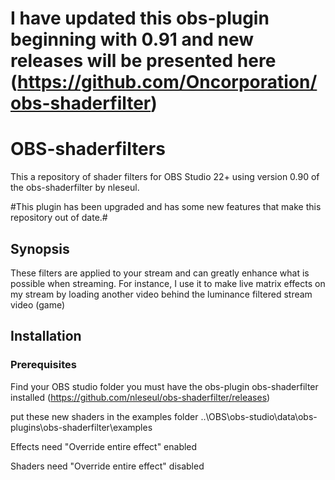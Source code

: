 # I have updated this obs-plugin beginning with 0.91 and new releases will be presented here (https://github.com/Oncorporation/obs-shaderfilter)

# OBS-shaderfilters
This a repository of shader filters for OBS Studio 22+ using version 0.90 of the obs-shaderfilter by nleseul.

#This plugin has been upgraded and has some new features that make this repository out of date.# 

## Synopsis
These filters are applied to your stream and can greatly enhance what is possible when streaming.
For instance, I use it to make live matrix effects on my stream by loading another video behind the luminance filtered stream video (game)

## Installation
### Prerequisites
Find your OBS studio folder
you must have the obs-plugin obs-shaderfilter installed (https://github.com/nleseul/obs-shaderfilter/releases)



put these new shaders in the examples folder
..\OBS\obs-studio\data\obs-plugins\obs-shaderfilter\examples

Effects need "Override entire effect" enabled

Shaders need "Override entire effect" disabled
